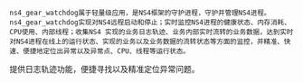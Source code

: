	ns4_gear_watchdog属于轻量级应用，是NS4框架的守护进程，守护并管理NS4进程。
 	ns4_gear_watchdog实现对NS4远程启动和停止；实时监控NS4进程的健康状态、内存消耗、CPU使用、内部线程；收集NS4 实现的业务日志轨迹、业务内部实时流转的业务数据，达到实时对NS4进程在线上的运行状态、实现的业务以及业务数据的流转状态等方面的监控，并精准、快速、便捷地定位出异常以及异常点、CPU、线程等运行状态。
 提供日志轨迹功能，便捷寻找以及精准定位异常问题。